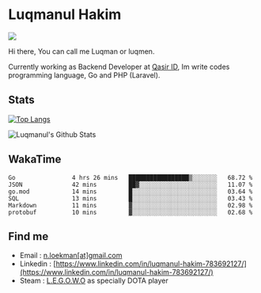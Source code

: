 
# Luqmanul Hakim

![](https://komarev.com/ghpvc/?username=luqman-v1)

Hi there, You can call me Luqman or luqmen.

Currently working as Backend Developer at [Qasir ID](https://qasir.id), Im write codes programming language, Go and PHP (Laravel).
## Stats

[![Top Langs](https://github-readme-stats.vercel.app/api/top-langs/?username=luqman-v1&layout=compact)](https://github.com/anuraghazra/github-readme-stats)

![Luqmanul's Github Stats](https://github-readme-stats.vercel.app/api?username=luqman-v1&show_icons=true)


## WakaTime 

<!--START_SECTION:waka-->

```text
Go                4 hrs 26 mins   █████████████████▒░░░░░░░   68.72 %
JSON              42 mins         ██▓░░░░░░░░░░░░░░░░░░░░░░   11.07 %
go.mod            14 mins         █░░░░░░░░░░░░░░░░░░░░░░░░   03.64 %
SQL               13 mins         █░░░░░░░░░░░░░░░░░░░░░░░░   03.43 %
Markdown          11 mins         ▓░░░░░░░░░░░░░░░░░░░░░░░░   02.98 %
protobuf          10 mins         ▓░░░░░░░░░░░░░░░░░░░░░░░░   02.68 %
```

<!--END_SECTION:waka-->


## Find me 

- Email : [n.loekman[at]gmail.com](mailto:n.loekman@gmail.com)
- Linkedin : [https://www.linkedin.com/in/luqmanul-hakim-783692127/](https://www.linkedin.com/in/luqmanul-hakim-783692127/)
- Steam : [L.E.G.O.W.O](https://steamcommunity.com/id/fuukmans) as specially DOTA player


